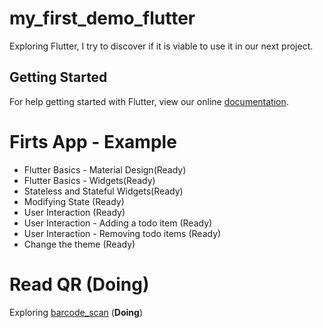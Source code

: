 # my_first_demo_flutter

Exploring Flutter, I try to discover if it is viable to use it in our next project.

## Getting Started
For help getting started with Flutter, view our online
[documentation](https://flutter.io/).

# Firts App - Example

* Flutter Basics - Material Design(Ready)
* Flutter Basics - Widgets(Ready)
* Stateless and Stateful Widgets(Ready)
* Modifying State (Ready)
* User Interaction (Ready)
* User Interaction - Adding a todo item (Ready)
* User Interaction -  Removing todo items (Ready)
* Change the theme (Ready)


# Read QR (Doing)
Exploring [barcode_scan](https://pub.dartlang.org/packages/barcode_scan) (**Doing**)